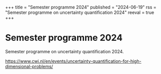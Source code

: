 +++
title = "Semester programme 2024"
published = "2024-06-19"
rss = "Semester programme on uncertainty quantification 2024"
reeval = true
+++

# Semester programme 2024

Semester programme on uncertainty quantification 2024.

<https://www.cwi.nl/en/events/uncertainty-quantification-for-high-dimensional-problems/>
